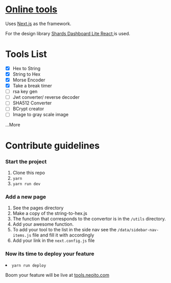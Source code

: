# [Online tools](https://tools.neoito.com)

Uses [Next.js](https://nextjs.org) as the framework.

For the design library [Shards Dashboard Lite React
](https://designrevision.com/downloads/shards-dashboard-lite-react/) is used.

# Tools List

- [x] Hex to String<br>
- [x] String to Hex<br>
- [x] Morse Encoder<br>
- [x] Take a break timer<br>
- [ ] rsa key gen<br>
- [ ] Jwt converter/ reverse decoder<br>
- [ ] SHA512 Converter<br>
- [ ] BCrypt creator<br>
- [ ] Image to gray scale image<br>

...More

# Contribute guidelines

### Start the project

<ol>
<li>Clone this repo</li>
<li><code>yarn</code></li>
<li><code>yarn run dev</code></li>
</ol>

### Add a new page

<ol>
<li>See the pages directory</li>
<li>Make a copy of the string-to-hex.js</li>
<li>The function that corresponds to the convertor is in the <code>/utils</code> directory.</li>
<li>Add your awesome function.</li>
<li>To add your tool to the list in the side nav see the <code>/data/sidebar-nav-items.js</code> file and fill it with accordingly</li>
<li>Add your link in the <code>next.config.js</code> file</li>
</ol>

### Now its time to deploy your feature

 <li><code>yarn run deploy</code></li>

Boom your feature will be live at [tools.neoito.com](https://tools.neoito.com)
